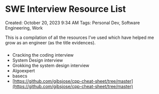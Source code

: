 # SWE Interview Resource List

Created: October 20, 2023 9:34 AM
Tags: Personal Dev, Software Engineering, Work

This is a compilation of all the resources I’ve used which have helped me grow as an engineer (as the title evidences).

### 

- Cracking the coding interview
- System Design interview
- Grokking the system design interview
- Algoexpert
- basecs
- [https://github.com/gibsjose/cpp-cheat-sheet/tree/master](https://github.com/gibsjose/cpp-cheat-sheet/tree/master)